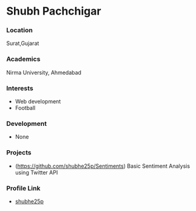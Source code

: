 # Shubh Pachchigar

### Location

Surat,Gujarat

### Academics

Nirma University, Ahmedabad

### Interests

- Web development
- Football

### Development

- None

### Projects

- (https://github.com/shubhe25p/Sentiments) Basic Sentiment Analysis using Twitter API

### Profile Link

- [shubhe25p](https://github.com/shubhe25p)